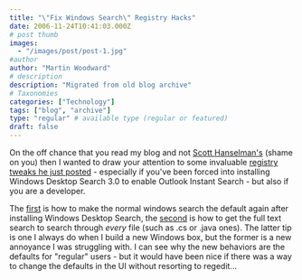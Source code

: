 ```yaml
---
title: "\"Fix Windows Search\" Registry Hacks"
date: 2006-11-24T10:41:03.000Z
# post thumb
images:
  - "/images/post/post-1.jpg"
#author
author: "Martin Woodward"
# description
description: "Migrated from old blog archive"
# Taxonomies
categories: ["Technology"]
tags: ["blog", "archive"]
type: "regular" # available type (regular or featured)
draft: false
---
```


On the off chance that you read my blog and not [Scott Hanselman's](http://www.hanselman.com/blog/) (shame on you) then I wanted to draw your attention to some invaluable [registry tweaks he just posted](http://feeds.feedburner.com/~r/ScottHanselman/~3/53369771/HowToDisableWindowsDesktopSearchExplorerIntegrationAfterInstallingOffice2007.aspx) - especially if you've been forced into installing Windows Desktop Search 3.0 to enable Outlook Instant Search - but also if you are a developer. 

The [first](http://feeds.feedburner.com/~r/ScottHanselman/~3/53369771/HowToDisableWindowsDesktopSearchExplorerIntegrationAfterInstallingOffice2007.aspx) is how to make the normal windows search the default again after installing Windows Desktop Search, the [second](http://feeds.feedburner.com/~r/ScottHanselman/~3/53369771/HowToDisableWindowsDesktopSearchExplorerIntegrationAfterInstallingOffice2007.aspx) is how to get the full text search to search through *every* file (such as .cs or .java ones).  The latter tip is one I always do when I build a new Windows box, but the former is a new annoyance I was struggling with.  I can see why the new behaviors are the defaults for "regular" users - but it would have been nice if there was a way to change the defaults in the UI without resorting to regedit...